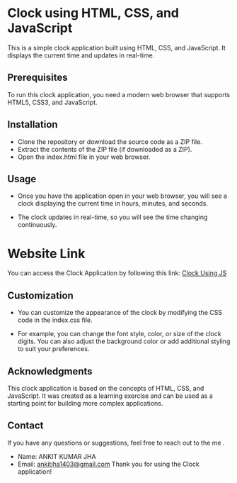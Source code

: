 # Clock using HTML, CSS, and JavaScript
This is a simple clock application built using HTML, CSS, and JavaScript. It displays the current time and updates in real-time.

## Prerequisites
To run this clock application, you need a modern web browser that supports HTML5, CSS3, and JavaScript.

## Installation
- Clone the repository or download the source code as a ZIP file.
- Extract the contents of the ZIP file (if downloaded as a ZIP).
- Open the index.html file in your web browser.
 
## Usage
- Once you have the application open in your web browser, you will see a clock displaying the current time in hours, minutes, and seconds.

- The clock updates in real-time, so you will see the time changing continuously.

# Website Link
You can access the Clock Application by following this link: [Clock Using JS](https://ankitjha13.github.io/Clock-Using-JS/)

## Customization
- You can customize the appearance of the clock by modifying the CSS code in the index.css file.

- For example, you can change the font style, color, or size of the clock digits. You can also adjust the background color or add additional styling to suit your preferences.

## Acknowledgments
This clock application is based on the concepts of HTML, CSS, and JavaScript. It was created as a learning exercise and can be used as a starting point for building more complex applications.

## Contact
If you have any questions or suggestions, feel free to reach out to the me .

- Name: ANKIT KUMAR JHA
- Email: ankitjha1403@gmail.com Thank you for using the Clock application!
